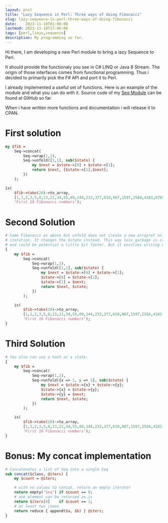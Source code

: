 ```yaml
---
layout: post
title: "Lazy Sequence in Perl: Three ways of doing Fibonacci"
slug: lazy-sequence-in-perl-three-ways-of-doing-fibonacci
date:    2023-11-18T01:00:00
lastmod: 2023-11-18T17:00:00
tags: [perl,linux,sequence]
description: My programming so far.
---
```


Hi there, I am developing a new Perl module to bring a lazy Sequence to Perl.

It should provide the functionaly you see in C# LINQ or Java 8 Stream. The
origin of those interfaces comes from functional programming. Thus i decided
to primarily pick the F# API and port it to Perl.

I already implemented a useful set of functions. Here is an example of the
module and what you can do with it. Source code of my [Seq Module](https://github.com/DavidRaab/Seq) can be
found at GitHub so far.

When i have written more functions and documentation i will release it to CPAN.

# First solution

```perl
my $fib =
    Seq->concat(
        Seq->wrap(1,1),
        Seq->unfold([1,1], sub($state) {
            my $next = $state->[0] + $state->[1];
            return $next, [$state->[1],$next];
        })
    );

is(
    $fib->take(20)->to_array,
    [1,1,2,3,5,8,13,21,34,55,89,144,233,377,610,987,1597,2584,4181,6765],
    'First 20 Fibonacci numbers');
```

# Second Solution

```perl
# Same Fibonacci as above but unfold does not create a new arrayref on every
# iteration. It changes the $state instead. This way less garbage is created
# and could be potential a little bit faster. But it envolves writing more code.
{
    my $fib =
        Seq->concat(
            Seq->wrap(1,1),
            Seq->unfold([1,1], sub($state) {
                my $next = $state->[0] + $state->[1];
                $state->[0] = $state->[1];
                $state->[1] = $next;
                return $next, $state;
            })
        );

    is(
        $fib->take(20)->to_array,
        [1,1,2,3,5,8,13,21,34,55,89,144,233,377,610,987,1597,2584,4181,6765],
        'First 20 Fibonacci numbers');
}
```

# Third Solution

```perl
# You also can use a hash as a state.
{
    my $fib =
        Seq->concat(
            Seq->wrap(1,1),
            Seq->unfold({x => 1, y => 1}, sub($state) {
                my $next = $state->{x} + $state->{y};
                $state->{x} = $state->{y};
                $state->{y} = $next;
                return $next, $state;
            })
        );

    is(
        $fib->take(20)->to_array,
        [1,1,2,3,5,8,13,21,34,55,89,144,233,377,610,987,1597,2584,4181,6765],
        'First 20 Fibonacci numbers');
}
```

# Bonus: My concat implementation

```perl
# Concatenates a list of Seq into a single Seq
sub concat($class, @iters) {
    my $count = @iters;

    # with no values to concat, return an empty iterator
    return empty('Seq') if $count == 0;
    # one element can be returned as-is
    return $iters[0]    if $count == 1;
    # at least two items
    return reduce { append($a, $b) } @iters;
}
```
